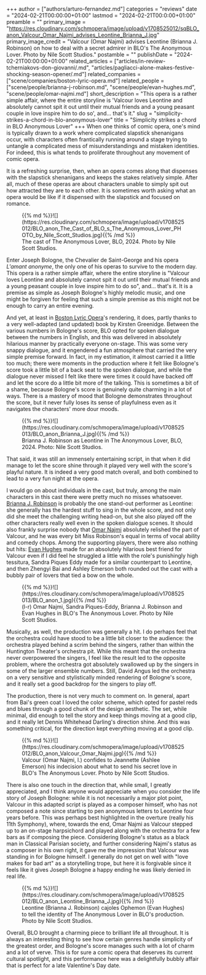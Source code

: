 +++
author = ["authors/arturo-fernandez.md"]
categories = "reviews"
date = "2024-02-21T00:00:00+01:00"
lastmod = "2024-02-21T00:0:00+01:00"
preamble = ""
primary_image = "https://res.cloudinary.com/schmopera/image/upload/v1708525012/sqBLO_anon_Valcour_Omar_Najmi_advises_Leontine_Brianna_J.jpg"
primary_image_credit = "Valcour (Omar Najmi) advises Leontine (Brianna J. Robinson) on how to deal with a secret admirer in BLO's The Anonymous Lover. Photo by Nile Scott Studios."
postamble = ""
publishDate = "2024-02-21T00:00:00+01:00"
related_articles = ["articles/in-review-tcherniakovs-don-giovanni/.md", "articles/pagliacci-alone-makes-festive-shocking-season-opener/.md"]
related_companies = ["scene/companies/boston-lyric-opera.md"]
related_people = ["scene/people/brianna-j-robinson.md", "scene/people/evan-hughes.md", "scene/people/omar-najmi.md"]
short_description = "This opera is a rather simple affair, where the entire storyline is 'Valcour loves Leontine and absolutely cannot spit it out until their mutual friends and a young peasant couple in love inspire him to do so', and… that's it."
slug = "simplicity-strikes-a-chord-in-blo-anonymous-lover"
title = "Simplicity strikes a chord in BLO Anonymous Lover"
+++
When one thinks of comic opera, one's mind is typically drawn to a work where complicated slapstick shenanigans occur, with characters often frantically running around a stage trying to untangle a complicated mess of misunderstandings and mistaken identities. For indeed, this is what tends to proliferate throughout any movement of comic opera. 

It is a refreshing surprise, then, when an opera comes along that dispenses with the slapstick shenanigans and keeps the stakes relatively simple. After all, much of these operas are about characters unable to simply spit out how attracted they are to each other. It is sometimes worth asking what an opera would be like if it dispensed with the slapstick and focused on romance.

<figure data-type="image">{{% md %}}![](https://res.cloudinary.com/schmopera/image/upload/v1708525012/BLO_anon_The_Cast_of_BLO_s_The_Anonymous_Lover_PHOTO_by_Nile_Scott_Studios.jpg){{% /md %}}

<figcaption>The cast of The Anonymous Lover, BLO, 2024. Photo by Nile Scott Studios.</figcaption>
</figure>

Enter Joseph Bologne, the Chevalier de Saint-George and his opera _L'amant anonyme_, the only one of his operas to survive to the modern day. This opera is a rather simple affair, where the entire storyline is "Valcour loves Leontine and absolutely cannot spit it out until their mutual friends and a young peasant couple in love inspire him to do so", and… that's it. It is a premise as simple as Joseph Bologne's highly melodic music, and one might be forgiven for feeling that such a simple premise as this might not be enough to carry an entire evening.

And yet, at least in [Boston Lyric Opera](/scene/companies/boston-lyric-opera/)'s rendering, it does, partly thanks to a very well-adapted (and updated) book by Kirsten Greenidge. Between the various numbers in Bologne's score, BLO opted for spoken dialogue between the numbers in English, and this was delivered in absolutely hilarious manner by practically everyone on-stage. This was some very snappy dialogue, and it engendered a fun atmosphere that carried the very simple premise forward. In fact, in my estimation, it almost carried it a little too much; there were moments in the production where it felt like Bologne's score took a little bit of a back seat to the spoken dialogue, and while the dialogue never missed I felt like there were times it could have backed off and let the score do a little bit more of the talking. This is sometimes a bit of a shame, because Bologne's score is genuinely quite charming in a lot of ways. There is a mastery of mood that Bologne demonstrates throughout the score, but it never fully loses its sense of playfulness even as it navigates the characters' more dour moods.

<figure data-type="image">{{% md %}}![](https://res.cloudinary.com/schmopera/image/upload/v1708525013/BLO_anon_Brianna_J.jpg){{% /md %}}

<figcaption>Brianna J. Robinson as Leontine in The Anonymous Lover, BLO, 2024. Photo: Nile Scott Studios.</figcaption>
</figure>

That said, it was still an immensely entertaining script, in that when it did manage to let the score shine through it played very well with the score's playful nature. It is indeed a very good match overall, and both combined to lead to a very fun night at the opera.

I would go on about individuals in the cast, but truly, among the main characters in this cast there were pretty much no misses whatsoever. [Brianna J. Robinson](/scene/people/brianna-j-robinson/) is probably the one stand-out performer as Leontine: she generally has the hardest stuff to sing in the whole score, and not only did she meet the challenging writing head-on, but she also played off the other characters really well even in the spoken dialogue scenes. It should also frankly surprise nobody that [Omar Najmi](/scene/people/omar-najmi/) absolutely relished the part of Valcour, and he was every bit Miss Robinson's equal in terms of vocal ability and comedy chops. Among the supporting players, there were also nothing but hits: [Evan Hughes](/scene/people/evan-hughes/) made for an absolutely hilarious best friend for Valcour even if I did feel he struggled a little with the role's punishingly high tessitura, Sandra Piques Eddy made for a similar counterpart to Leontine, and then Zhengyi Bai and Ashley Emerson both rounded out the cast with a bubbly pair of lovers that tied a bow on the whole.

<figure data-type="image">{{% md %}}![](https://res.cloudinary.com/schmopera/image/upload/v1708525013/BLO_anon_1.jpg){{% /md %}}

<figcaption>(l-r) Omar Najmi, Sandra Piques-Eddy, Brianna J. Robinson and Evan Hughes in BLO's The Anonymous Lover. Photo by Nile Scott Studios.</figcaption>
</figure>

Musically, as well, the production was generally a hit. I do perhaps feel that the orchestra could have stood to be a little bit closer to the audience: the orchestra played behind a scrim behind the singers, rather than within the Huntington Theater's orchestra pit. While this meant that the orchestra never overpowered the singers, I feel like the result led to the opposite problem, where the orchestra got absolutely swallowed up by the singers in some of the larger ensemble numbers. Still, David Angus led the orchestra on a very sensitive and stylistically minded rendering of Bologne's score, and it really set a good backdrop for the singers to play off.

The production, there is not very much to comment on. In general, apart from Bai's green coat I loved the color scheme, which opted for pastel reds and blues through a good chunk of the design aesthetic. The set, while minimal, did enough to tell the story and keep things moving at a good clip, and it really let Dennis Whitehead Darling's direction shine. And this was something critical, for the direction kept everything moving at a good clip.

<figure data-type="image">{{% md %}}![](https://res.cloudinary.com/schmopera/image/upload/v1708525012/BLO_anon_Valcour_Omar_Najmi.jpg){{% /md %}}

<figcaption>Valcour (Omar Najmi, l.) confides to Jeannette (Ashlee Emerson) his indecision about what to send his secret love in BLO's The Anonymous Lover. Photo by Nile Scott Studios.</figcaption>
</figure>

There is also one touch in the direction that, while small, I greatly appreciated, and I think anyone would appreciate when you consider the life story of Joseph Bologne: while it is not necessarily a major plot point, Valcour in this adapted script is played as a composer himself, who has not composed a note since starting to pen anonymous letters to Leontine four years before. This was perhaps best highlighted in the overture (really his 11th Symphony), where, towards the end, Omar Najmi as Valcour stepped up to an on-stage harpsichord and played along with the orchestra for a few bars as if composing the piece. Considering Bologne's status as a black man in Classical Parisian society, and further considering Najmi's status as a composer in his own right, it gave me the impression that Valcour was standing in for Bologne himself. I generally do not get on well with "love makes for bad art" as a storytelling trope, but here it is forgivable since it feels like it gives Joseph Bologne a happy ending he was likely denied in real life.

<figure data-type="image">{{% md %}}![](https://res.cloudinary.com/schmopera/image/upload/v1708525012/BLO_anon_Leontine_Brianna_J.jpg){{% /md %}}

<figcaption>Leontine (Brianna J. Robinson) cajoles Ophemon (Evan Hughes) to tell the identity of The Anonymous Lover in BLO's production. Photo by Nile Scott Studios.</figcaption>
</figure>

Overall, BLO brought a charming piece to brilliant life all throughout. It is always an interesting thing to see how certain genres handle simplicity of the greatest order, and Bologne's score manages such with a lot of charm and a lot of verve. This is for sure a comic opera that deserves its current cultural spotlight, and this performance here was a delightfully bubbly affair that is perfect for a late Valentine's Day date.